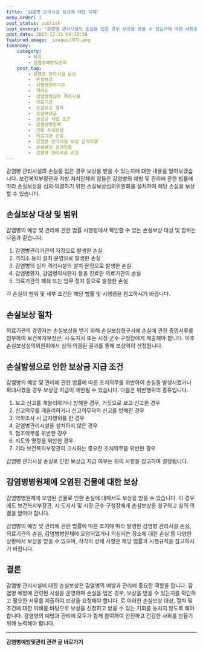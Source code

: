 ```yaml
---
title: '감염병 관리시설 보상에 대한 이해'
menu_order: 1
post_status: publish
post_excerpt: '감염병 관리시설의 손실을 입은 경우 보상을 받을 수 있는지에 대한 내용을 알아보겠습니다. 보건복지부장관과 지방 자치단체의 장들은 감염병의 예방 및 관리에 관한 법률에 따라 손실보상을 심의 의결하기 위한 손실보상심의위원회를 설치하여 해당 손실을 보상할 수 있습니다.'
post_date: 2023-12-11 08:33:36
featured_image: _images/복지.png
taxonomy:
    category:
        - 복지
        - 감염병예방및관리
    post_tag:
        - 감염병 관리시설 보상
        -  손실보상
        -  감염병관리기관
        -  격리소
        -  감염병의심자 격리시설
        -  의료기관
        -  손실보상 절차
        -  손실보상금
        -  보상금 지급 조건
        -  감염병병원체
        -  건물 손실보상
        -  의료기관 손실
        -  감염병 관리시설 보상 심의의결
        -  손실보상 심의의결
        -  감염병 관리시설 손실
---
```



감염병 관리시설의 손실을 입은 경우 보상을 받을 수 있는지에 대한 내용을 알아보겠습니다. 보건복지부장관과 지방 자치단체의 장들은 감염병의 예방 및 관리에 관한 법률에 따라 손실보상을 심의·의결하기 위한 손실보상심의위원회를 설치하여 해당 손실을 보상할 수 있습니다.

## 손실보상 대상 및 범위
감염병의 예방 및 관리에 관한 법률 시행령에서 확인할 수 있는 손실보상 대상 및 범위는 다음과 같습니다.

1. 감염병관리기관의 지정으로 발생한 손실
2. 격리소 등의 설치·운영으로 발생한 손실
3. 감염병의 심자 격리시설의 설치·운영으로 발생한 손실
4. 감염병환자, 감염병의사환자 등을 진료한 의료기관의 손실
5. 의료기관의 폐쇄 또는 업무 정지 등으로 발생한 손실

각 손실의 범위 및 세부 조건은 해당 법률 및 시행령을 참고하시기 바랍니다.

## 손실보상 절차
의료기관의 경영자는 손실보상을 받기 위해 손실보상청구서에 손실에 관한 증명서류를 첨부하여 보건복지부장관, 시·도지사 또는 시장·군수·구청장에게 제출해야 합니다. 이후 손실보상심의위원회에서 심의·의결된 결과를 통해 보상액이 산정됩니다.

## 손실발생으로 인한 보상금 지급 조건
감염병의 예방 및 관리에 관한 법률에 따른 조치의무를 위반하여 손실을 발생시켰거나 확대시켰을 경우 보상금 지급이 제한될 수 있습니다. 다음은 위반행위의 종류입니다.

1. 보고·신고를 게을리하거나 방해한 경우, 거짓으로 보고·신고한 경우
2. 신고의무를 게을리하거나 신고의무자의 신고를 방해한 경우
3. 역학조사 시 금지행위를 한 경우
4. 감염병관리시설을 설치하지 않은 경우
5. 협조의무를 위반한 경우
6. 지도와 명령을 위반한 경우
7. 기타 보건복지부장관이 고시하는 중요한 조치의무를 위반한 경우

감염병 관리시설 손실로 인한 보상금 지급 여부는 위의 사항을 참고하여 결정됩니다.

## 감염병병원체에 오염된 건물에 대한 보상
감염병병원체에 오염된 건물로 인한 손실에 대해서도 보상을 받을 수 있습니다. 이 경우에도 보건복지부장관, 시·도지사 및 시장·군수·구청장에게 손실보상을 청구하고 심의·의결을 받아야 합니다.

감염병의 예방 및 관리에 관한 법률에 따른 조치에 따라 발생한 감염병 관리시설 손실, 의료기관의 손실, 감염병병원체에 오염되었거나 의심되는 장소에 대한 손실 등 다양한 상황에서 보상을 받을 수 있으며, 각각의 상세 사항은 해당 법률과 시행규칙을 참고하시기 바랍니다.

## 결론
감염병 관리시설에 대한 손실보상은 감염병의 예방과 관리에 중요한 역할을 합니다. 감염병 예방에 관련된 시설을 운영하며 손실을 입은 경우, 보상을 받을 수 있는지를 확인하고 필요한 서류를 제출하여 보상을 요청해야 합니다. 로 이러한 손실보상 대상, 절차 및 조건에 대한 이해를 바탕으로 보상을 신청하고 받을 수 있는 기회를 놓치지 않도록 해야 합니다. 감염병의 예방과 관리에 모두가 함께 참여하여 안전하고 건강한 사회를 만들기 위해 노력해야 합니다.
<!-- wp:separator -->
<hr class="wp-block-separator has-alpha-channel-opacity"/>
<!-- /wp:separator -->

<!-- wp:group {"backgroundColor":"base","layout":{"type":"constrained"}} -->
<div class="wp-block-group has-base-background-color has-background"><!-- wp:paragraph {"align":"center","fontSize":"medium"} -->
<p class="has-text-align-center has-large-font-size"><strong>감염병예방및관리 관련 글 바로가기</strong></p>
<!-- /wp:paragraph -->


<!-- wp:latest-posts
{"categories":[{"id":14664,"count":19,"description":"","link":"https://uknowlaw.com/category/%ea%b0%90%ec%97%bc%eb%b3%91%ec%98%88%eb%b0%a9%eb%b0%8f%ea%b4%80%eb%a6%ac/","name":"감염병예방및관리","slug":"감염병예방및관리","taxonomy":"category","parent":0,"meta":[],"_links":{"self":[{"href":"https://uknowlaw.com/wp-json/wp/v2/categories/14664"}],"collection":[{"href":"https://uknowlaw.com/wp-json/wp/v2/categories"}],"about":[{"href":"https://uknowlaw.com/wp-json/wp/v2/taxonomies/category"}],"wp:post_type":[{"href":"https://uknowlaw.com/wp-json/wp/v2/posts?categories=14664"}],"curies":[{"name":"wp","href":"https://api.w.org/{rel}","templated":true}]}}],"postsToShow":100,"excerptLength":28,"postLayout":"grid","columns":2,"featuredImageAlign":"left","featuredImageSizeSlug":"large","fontSize":"small"} /--></div>
<!-- /wp:group -->